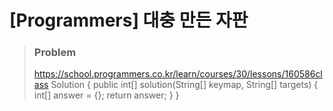 # [Programmers] 대충 만든 자판

> ### Problem
>
> https://school.programmers.co.kr/learn/courses/30/lessons/160586class Solution {
    public int[] solution(String[] keymap, String[] targets) {
        int[] answer = {};
        return answer;
    }
}
```

